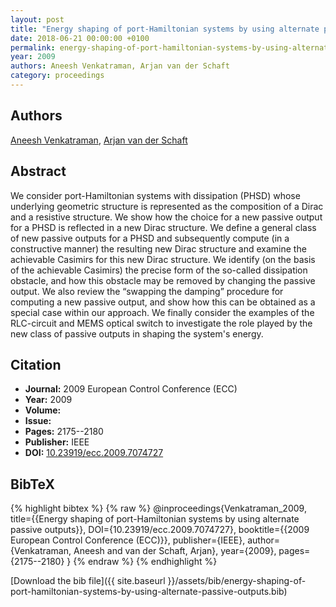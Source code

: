 ```yaml
---
layout: post
title: "Energy shaping of port-Hamiltonian systems by using alternate passive outputs"
date: 2018-06-21 00:00:00 +0100
permalink: energy-shaping-of-port-hamiltonian-systems-by-using-alternate-passive-outputs
year: 2009
authors: Aneesh Venkatraman, Arjan van der Schaft
category: proceedings
---
```

 
## Authors
[Aneesh Venkatraman](authors/aneesh-venkatraman), [Arjan van der Schaft](authors/arjan-van-der-schaft)
 
## Abstract
We consider port-Hamiltonian systems with dissipation (PHSD) whose underlying geometric structure is represented as the composition of a Dirac and a resistive structure. We show how the choice for a new passive output for a PHSD is reflected in a new Dirac structure. We define a general class of new passive outputs for a PHSD and subsequently compute (in a constructive manner) the resulting new Dirac structure and examine the achievable Casimirs for this new Dirac structure. We identify (on the basis of the achievable Casimirs) the precise form of the so-called dissipation obstacle, and how this obstacle may be removed by changing the passive output. We also review the “swapping the damping” procedure for computing a new passive output, and show how this can be obtained as a special case within our approach. We finally consider the examples of the RLC-circuit and MEMS optical switch to investigate the role played by the new class of passive outputs in shaping the system's energy.
 
## Citation
- **Journal:** 2009 European Control Conference (ECC)
- **Year:** 2009
- **Volume:** 
- **Issue:** 
- **Pages:** 2175--2180
- **Publisher:** IEEE
- **DOI:** [10.23919/ecc.2009.7074727](https://doi.org/10.23919/ecc.2009.7074727)
 
## BibTeX
{% highlight bibtex %}
{% raw %}
@inproceedings{Venkatraman_2009,
  title={{Energy shaping of port-Hamiltonian systems by using alternate passive outputs}},
  DOI={10.23919/ecc.2009.7074727},
  booktitle={{2009 European Control Conference (ECC)}},
  publisher={IEEE},
  author={Venkatraman, Aneesh and van der Schaft, Arjan},
  year={2009},
  pages={2175--2180}
}
{% endraw %}
{% endhighlight %}
 
[Download the bib file]({{ site.baseurl }}/assets/bib/energy-shaping-of-port-hamiltonian-systems-by-using-alternate-passive-outputs.bib)
 
